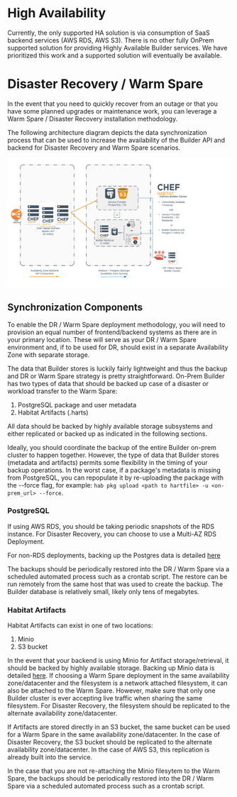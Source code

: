 # High Availability

Currently, the only supported HA solution is via consumption of SaaS backend services (AWS RDS, AWS S3).
There is no other fully OnPrem supported solution for providing Highly Available Builder services.
We have prioritized this work and a supported solution will eventually be available.

# Disaster Recovery / Warm Spare

In the event that you need to quickly recover from an outage or that you have some planned upgrades
or maintenance work, you can leverage a Warm Spare / Disaster Recovery installation methodology.

The following architecture diagram depicts the data synchronization process that can be used to
increase the availability of the Builder API and backend for Disaster Recovery and Warm Spare
scenarios.

![onprem architecture](../images/builder_architecture.png)

## Synchronization Components

To enable the DR / Warm Spare deployment methodology, you will need to provision an equal number of
frontend/backend systems as there are in your primary location. These will serve as your DR / Warm
Spare environment and, if to be used for DR, should exist in a separate Availability Zone with
separate storage.

The data that Builder stores is luckily fairly lightweight and thus the backup and DR or Warm Spare
strategy is pretty straightforward. On-Prem Builder has two types of data that should be backed up
case of a disaster or workload transfer to the Warm Spare:

1. PostgreSQL package and user metadata
1. Habitat Artifacts (.harts)

All data should be backed by highly available storage subsystems and either replicated or backed up
as indicated in the following sections.

Ideally, you should coordinate the backup of the entire Builder on-prem cluster to happen together.
However, the type of data that Builder stores (metadata and artifacts) permits some flexibility in
the timing of your backup operations. In the worst case, if a package's metadata is missing from
PostgreSQL, you can repopulate it by re-uploading the package with the --force flag, for example:
`hab pkg upload <path to hartfile> -u <on-prem_url> --force`.

### PostgreSQL

If using AWS RDS, you should be taking periodic snapshots of the RDS instance. For Disaster Recovery,
you can choose to use a Multi-AZ RDS Deployment.

For non-RDS deployments, backing up the Postgres data is detailed [here](./postgres.md#postgresql-data-backups)

The backups should be periodically restored into the DR / Warm Spare via a scheduled automated process
such as a crontab script. The restore can be run remotely from the same host that was used to create
the backup. The Builder database is relatively small, likely only tens of megabytes.

### Habitat Artifacts

Habitat Artifacts can exist in one of two locations:

1. Minio
1. S3 bucket

In the event that your backend is using Minio for Artifact storage/retrieval, it should be backed by
highly available storage. Backing up Minio data is detailed [here](./minio.md#managing-builder-on-prem-artifacts).
If choosing a Warm Spare deployment in the same availability zone/datacenter and the filesystem is
a network attached filesystem, it can also be attached to the Warm Spare. However, make sure that
only one Builder cluster is ever accepting live traffic when sharing the same filesystem. For Disaster
Recovery, the filesystem should be replicated to the alternate availability zone/datacenter.

If Artifacts are stored directly in an S3 bucket, the same bucket can be used for a Warm Spare in the
same availability zone/datacenter. In the case of Disaster Recovery, the S3 bucket should be replicated
to the alternate availability zone/datacenter. In the case of AWS S3, this replication is already
built into the service.

In the case that you are not re-attaching the Minio filesytem to the Warm Spare, the backups should
be periodically restored into the DR / Warm Spare via a scheduled automated process such as a crontab
script.

